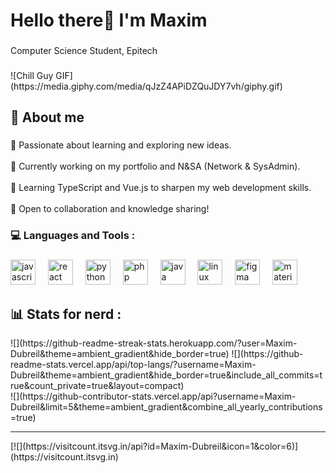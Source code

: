 <h1 align="left">Hello there👋 I'm Maxim</h1>

###

<p align="left">Computer Science Student, Epitech<br></p>

###

<div aligne="center">
![Chill Guy GIF](https://media.giphy.com/media/qJzZ4APiDZQuJDY7vh/giphy.gif)
</div>

###

<h2 align="left">💫 About me</h2>

###

<p
  align="left">
    🔭 Passionate about learning and exploring new ideas.<br><br>
    🔧 Currently working on my portfolio and N&SA (Network & SysAdmin).<br><br>
    🌱 Learning TypeScript and Vue.js to sharpen my web development skills.<br><br>
    🤝 Open to collaboration and knowledge sharing!
</p>

###

<h3 align="left">💻 Languages and Tools :</h3>

###

<div align="left">
  <img src="https://cdn.jsdelivr.net/gh/devicons/devicon/icons/javascript/javascript-original.svg" height="40" alt="javascript logo"  />
  <img width="12" />
  <img src="https://cdn.jsdelivr.net/gh/devicons/devicon/icons/react/react-original.svg" height="40" alt="react logo"  />
  <img width="12" />
  <img src="https://cdn.jsdelivr.net/gh/devicons/devicon/icons/python/python-original.svg" height="40" alt="python logo"  />
  <img width="12" />
  <img src="https://cdn.jsdelivr.net/gh/devicons/devicon/icons/php/php-original.svg" height="40" alt="php logo"  />
  <img width="12" />
  <img src="https://cdn.jsdelivr.net/gh/devicons/devicon/icons/java/java-original.svg" height="40" alt="java logo"  />
  <img width="12" />
  <img src="https://cdn.jsdelivr.net/gh/devicons/devicon/icons/linux/linux-original.svg" height="40" alt="linux logo"  />
  <img width="12" />
  <img src="https://cdn.jsdelivr.net/gh/devicons/devicon/icons/figma/figma-original.svg" height="40" alt="figma logo"  />
  <img width="12" />
  <img src="https://cdn.jsdelivr.net/gh/devicons/devicon/icons/materialui/materialui-original.svg" height="40" alt="materialui logo"  />
</div>

###

<h2 align="left">📊 Stats for nerd :</h2>

<div aligne ="center">
![](https://github-readme-streak-stats.herokuapp.com/?user=Maxim-Dubreil&theme=ambient_gradient&hide_border=true)
![](https://github-readme-stats.vercel.app/api/top-langs/?username=Maxim-Dubreil&theme=ambient_gradient&hide_border=true&include_all_commits=true&count_private=true&layout=compact)
</div>

<div algin ="center">
![](https://github-contributor-stats.vercel.app/api?username=Maxim-Dubreil&limit=5&theme=ambient_gradient&combine_all_yearly_contributions=true)
</div>

---
<div aligne ="center">
[![](https://visitcount.itsvg.in/api?id=Maxim-Dubreil&icon=1&color=6)](https://visitcount.itsvg.in)
</div>

